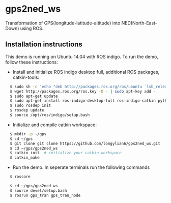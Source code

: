 gps2ned_ws
======

Transformation of GPS(longitude-latitude-altitude) into NED(North-East-Down) using ROS.

Installation instructions
------

This demo is running on Ubuntu 14.04 with ROS indigo. To run the demo, follow these instructions:

* Install and initialize ROS indigo desktop full, additional ROS packages, catkin-tools:
```sh
  $ sudo sh -c 'echo "deb http://packages.ros.org/ros/ubuntu `lsb_release -sc` main" > /etc/apt/sources.list.d/ros-latest.list'
  $ wget http://packages.ros.org/ros.key -O - | sudo apt-key add -
  $ sudo apt-get update
  $ sudo apt-get install ros-indigo-desktop-full ros-indigo-catkin python-catkin-tools 
  $ sudo rosdep init
  $ rosdep update
  $ source /opt/ros/indigo/setup.bash
```
* Initialize and compile catkin workspace:
```sh
  $ mkdir -p ~/gps
  $ cd ~/gps
  $ git clone git clone https://github.com/longylian6/gps2ned_ws.git
  $ cd ~/gps/gps2ned_ws
  $ catkin init  # initialize your catkin workspace
  $ catkin_make
```
* Run the demo. In seperate terminals run the following commands
```sh
  $ roscore
```
```sh
  $ cd ~/gps/gps2ned_ws
  $ source devel/setup.bash
  $ rosrun gps_tran gps_tran_node
```

